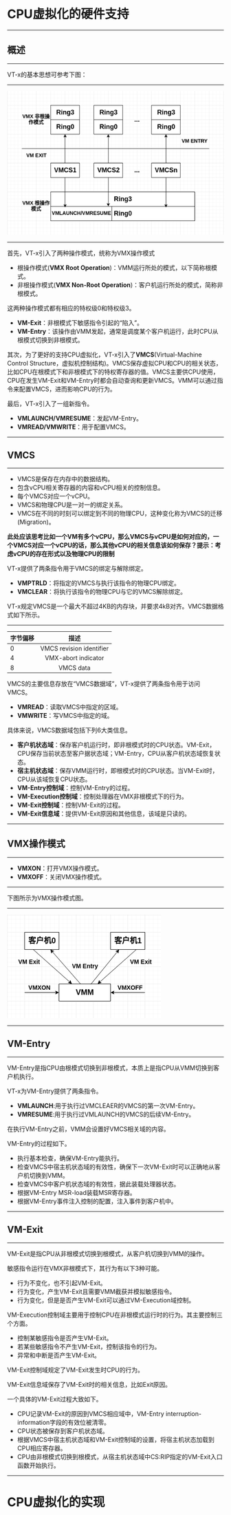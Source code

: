 # CPU虚拟化的硬件支持
- - -
## 概述
_ _ _
VT-x的基本思想可参考下图：
_ _ _
![](./assets/VT-x_architecture.png)
_ _ _
首先，VT-x引入了两种操作模式，统称为VMX操作模式

* 根操作模式(**VMX Root Operation**)：VMM运行所处的模式，以下简称根模式。
* 非根操作模式(**VMX Non-Root Operation**)：客户机运行所处的模式，简称非根模式。

这两种操作模式都有相应的特权级0和特权级3。

* **VM-Exit**：非根模式下敏感指令引起的“陷入”。
* **VM-Entry**：该操作由VMM发起，通常是调度某个客户机运行，此时CPU从根模式切换到非根模式。

其次，为了更好的支持CPU虚拟化，VT-x引入了**VMCS**(Virtual-Machine Control Structure，虚拟机控制结构)。VMCS保存虚拟CPU和CPU的相关状态，比如CPU在根模式下和非根模式下的特权寄存器的值。VMCS主要供CPU使用，CPU在发生VM-Exit和VM-Entry时都会自动查询和更新VMCS。VMM可以通过指令来配置VMCS，进而影响CPU的行为。

最后，VT-x引入了一组新指令。

* **VMLAUNCH/VMRESUME**：发起VM-Entry。
* **VMREAD/VMWRITE**：用于配置VMCS。
- - -
## VMCS
_ _ _

* VMCS是保存在内存中的数据结构。
* 包含vCPU相关寄存器的内容和vCPU相关的控制信息。
* 每个VMCS对应一个vCPU。
* VMCS和物理CPU是一对一的绑定关系。
* VMCS在不同的时刻可以绑定到不同的物理CPU，这种变化称为VMCS的迁移(Migration)。

**此处应该思考比如一个VM有多个vCPU，那么VMCS与vCPU是如何对应的，一个VMCS对应一个vCPU的话，那么其他vCPU的相关信息该如何保存？提示：考虑vCPU的存在形式以及物理CPU的限制**

VT-x提供了两条指令用于VMCS的绑定与解除绑定。

* **VMPTRLD**：将指定的VMCS与执行该指令的物理CPU绑定。
* **VMCLEAR**：将执行该指令的物理CPU与它的VMCS解除绑定。

VT-x规定VMCS是一个最大不超过4KB的内存块，并要求4kB对齐。VMCS数据格式如下所示。
_ _ _
|字节偏移| 描述 |
|-------|:---:|
|0|VMCS revision identifier|
|4|VMX-abort indicator|
|8|VMCS data|

VMCS的主要信息存放在“VMCS数据域”，VT-x提供了两条指令用于访问VMCS。

* **VMREAD**：读取VMCS中指定的区域。
* **VMWRITE**：写VMCS中指定的域。

具体来说，VMCS数据域包括下列6大类信息。

* **客户机状态域**：保存客户机运行时，即非根模式时的CPU状态。VM-Exit，CPU保存当前状态至客户据状态域；VM-Entry，CPU从客户机状态域恢复状态。
* **宿主机状态域**：保存VMM运行时，即根模式时的CPU状态。当VM-Exit时，CPU从该域恢复CPU状态。
* **VM-Entry控制域**：控制VM-Entry的过程。
* **VM-Execution控制域**：控制处理器在VMX非根模式下的行为。
* **VM-Exit控制域**：控制VM-Exit的过程。
* **VM-Exit信息域**：提供VM-Exit原因和其他信息，该域是只读的。
- - -
## VMX操作模式
_ _ _
* **VMXON**：打开VMX操作模式。
* **VMXOFF**：关闭VMX操作模式。
_ _ _

下图所示为VMX操作模式图。
_ _ _
![](./assets/VMX_operation.png)

- - -
## VM-Entry
_ _ _
VM-Entry是指CPU由根模式切换到非根模式，本质上是指CPU从VMM切换到客户机执行。

VT-x为VM-Entry提供了两条指令。

* **VMLAUNCH**:用于执行过VMCLEAER的VMCS的第一次VM-Entry。
* **VMRESUME**:用于执行过VMLAUNCH的VMCS的后续VM-Entry。

在执行VM-Entry之前，VMM会设置好VMCS相关域的内容。

VM-Entry的过程如下。

* 执行基本检查，确保VM-Entry能执行。
* 检查VMCS中宿主机状态域的有效性，确保下一次VM-Exit时可以正确地从客户机切换到VMM。
* 检查VMCS中客户机状态域的有效性，据此装载处理器状态。
* 根据VM-Entry MSR-load装载MSR寄存器。
* 根据VM-Entry事件注入控制的配置，注入事件到客户机中。
- - -
## VM-Exit
_ _ _
VM-Exit是指CPU从非根模式切换到根模式，从客户机切换到VMM的操作。

敏感指令运行在VMX非根模式下，其行为有以下3种可能。

* 行为不变化，也不引起VM-Exit。
* 行为变化，产生VM-Exit且需要VMM截获并模拟敏感指令。
* 行为变化，但是是否产生VM-Exit可以通过VM-Execution域控制。

VM-Execution控制域主要用于控制CPU在非根模式运行时的行为。其主要控制三个方面。

* 控制某敏感指令是否产生VM-Exit。
* 若某些敏感指令不产生VM-Exit，控制该指令的行为。
* 异常和中断是否产生VM-Exit。

VM-Exit控制域规定了VM-Exit发生时CPU的行为。

VM-Exit信息域保存了VM-Exit时的相关信息，比如Exit原因。

一个具体的VM-Exit过程大致如下。

* CPU记录VM-Exit的原因到VMCS相应域中，VM-Entry interruption-information字段的有效位被清零。
* CPU状态被保存到客户机状态域。
* 根据VMCS中宿主机状态域和VM-Exit控制域的设置，将宿主机状态加载到CPU相应寄存器。
* CPU由非根模式切换到根模式，从宿主机状态域中CS:RIP指定的VM-Exit入口函数开始执行。
* * *
# CPU虚拟化的实现